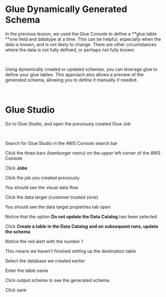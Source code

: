 # Glue Dynamically Generated Schema

In the previous lesson, we used the Glue Console to define a **glue table **one field and datatype at a time. This can be helpful, especially when the data is known, and is not likely to change. There are other circumstances where the data is not fully defined, or perhaps not fully known. 

<br data-md>

Using dynamically created or updated schemas, you can leverage glue to define your glue tables. This approach also allows a preview of the generated schema, allowing you to define it manually if needed.

<br data-md>

# Glue Studio

Go to Glue Studio, and open the previously created Glue Job

<br data-md>

Search for Glue Studio in the AWS Console search bar

Click the three bars (hamburger menu) on the upper left corner of the AWS Console

Click **Jobs**

Click the job you created previously

You should see the visual data flow

Click the data target (customer trusted zone)

You should see the data target properties tab open

Notice that the option **Do not update the Data Catalog** has been selected

Click **Create a table in the Data Catalog and on subsequent runs, update the schema**

Notice the red alert with the number 1

This means we haven't finished setting up the destination table

Select the database we created earlier

Enter the table name

Click output schema to see the generated schema

Click save